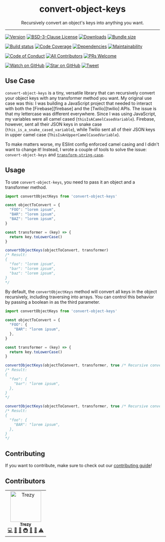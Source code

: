 <div align="center">
  <h1>convert-object-keys</h1>

  <p>Recursively convert an object's keys into anything you want.</p>

  <hr />
</div>

[![Version][version-badge]][package]
[![BSD-3-Clause License][license-badge]][license]
[![Downloads][downloads-badge]][npmtrends]
[![Bundle size][bundlephobia-badge]][bundlephobia]

[![Build status][circleci-badge]][circleci]
[![Code Coverage][coveralls-badge]][coveralls]
[![Dependencies][daviddm-badge]][daviddm]
[![Maintainability][codeclimate-badge]][codeclimate]

[![Code of Conduct][code-of-conduct-badge]][code-of-conduct]
[![All Contributors](https://img.shields.io/badge/all_contributors-1-orange.svg?style=flat-square)](#contributors)
[![PRs Welcome][prs-badge]][prs]

[![Watch on GitHub][github-watch-badge]][github-watch]
[![Star on GitHub][github-star-badge]][github-star]
[![Tweet][twitter-badge]][twitter]

## Use Case

`convert-object-keys` is a tiny, versatile library that can recursively convert your object keys with any transformer method you want. My original use case was this: I was building a JavaScript project that needed to interact with both the [Firebase][firebase] and the [Twilio][twilio] APIs. The issue is that my lettercase was different everywhere. Since I was using JavaScript, my variables were all camel cased (`thisIsACamelCasedVariable`). Firebase, however, sent all their JSON keys in snake case (`this_is_a_snake_cased_variable`), while Twilio sent all of their JSON keys in upper camel case (`ThisIsAnUpperCamelCasedVariable`).

To make matters worse, my ESlint config enforced camel casing and I didn't want to change it! Instead, I wrote a couple of tools to solve the issue: `convert-object-keys` and [`transform-string-case`][transform-string-case].

## Usage

To use `convert-object-keys`, you need to pass it an object and a transformer method.

```js
import convertObjectKeys from 'convert-object-keys'

const objectToConvert = {
  "FOO": "lorem ipsum",
  "BAR": "lorem ipsum",
  "BAZ": "lorem ipsum",
}

const transformer = (key) => {
  return key.toLowerCase()
}

convertObjectKeys(objectToConvert, transformer)
/* Result:
{
  "foo": "lorem ipsum",
  "bar": "lorem ipsum",
  "baz": "lorem ipsum",
}
*/
```

By default, the `convertObjectKeys` method will convert all keys in the object recursively, including traversing into arrays. You can control this behavior by passing a boolean in as the third parameter.

```js
import convertObjectKeys from 'convert-object-keys'

const objectToConvert = {
  "FOO": {
    "BAR": "lorem ipsum",
  },
}

const transformer = (key) => {
  return key.toLowerCase()
}

convertObjectKeys(objectToConvert, transformer, true /* Recursive conversion enabled */)
/* Result:
{
  "foo": {
    "bar": "lorem ipsum",
  },
}
*/

convertObjectKeys(objectToConvert, transformer, true /* Recursive conversion disabled */)
/* Result:
{
  "foo": {
    "BAR": "lorem ipsum",
  },
}
*/
```

## Contributing

If you want to contribute, make sure to check out our [contributing guide][contributing]!

## Contributors

<!-- ALL-CONTRIBUTORS-LIST:START - Do not remove or modify this section -->
<!-- prettier-ignore-start -->
<!-- markdownlint-disable -->
<table>
  <tr>
    <td align="center"><a href="http://trezy.com"><img src="https://avatars2.githubusercontent.com/u/442980?v=4" width="100px;" alt="Trezy"/><br /><sub><b>Trezy</b></sub></a><br /><a href="https://github.com/trezy-studios/convert-object-keys/commits?author=trezy" title="Code">💻</a> <a href="https://github.com/trezy-studios/convert-object-keys/commits?author=trezy" title="Documentation">📖</a> <a href="#ideas-trezy" title="Ideas, Planning, & Feedback">🤔</a> <a href="#infra-trezy" title="Infrastructure (Hosting, Build-Tools, etc)">🚇</a> <a href="#maintenance-trezy" title="Maintenance">🚧</a> <a href="#tool-trezy" title="Tools">🔧</a> <a href="https://github.com/trezy-studios/convert-object-keys/commits?author=trezy" title="Tests">⚠️</a></td>
  </tr>
</table>

<!-- markdownlint-enable -->
<!-- prettier-ignore-end -->
<!-- ALL-CONTRIBUTORS-LIST:END -->

[bundlephobia]: https://bundlephobia.com/result?p=convert-object-keys
[bundlephobia-badge]: https://img.shields.io/bundlephobia/minzip/convert-object-keys.svg?style=flat-square
[circleci]: https://circleci.com/gh/trezy-studios/workflows/convert-object-keys
[circleci-badge]: https://img.shields.io/circleci/build/gh/trezy-studios/convert-object-keys/master.svg?style=flat-square
[code-of-conduct]: CODE_OF_CONDUCT.md
[code-of-conduct-badge]: https://img.shields.io/badge/code%20of-conduct-ff69b4.svg?style=flat-square
[codeclimate]: https://codeclimate.com/github/trezy-studios/convert-object-keys
[codeclimate-badge]: https://img.shields.io/codeclimate/maintainability/trezy-studios/convert-object-keys.svg?style=flat-square
[contributing]: CONTRIBUTING.md
[coveralls]: https://coveralls.io/github/trezy-studios/convert-object-keys
[coveralls-badge]: https://img.shields.io/coveralls/trezy-studios/convert-object-keys.svg?style=flat-square
[daviddm]: https://david-dm.org/trezy-studios/convert-object-keys
[daviddm-badge]: https://img.shields.io/david/dev/trezy-studios/convert-object-keys.svg?style=flat-square
[downloads-badge]: https://img.shields.io/npm/dm/convert-object-keys.svg?style=flat-square
[github-watch]: https://github.com/trezy-studios/convert-object-keys/watchers
[github-watch-badge]: https://img.shields.io/github/watchers/trezy-studios/convert-object-keys.svg?style=social
[github-star]: https://github.com/trezy-studios/convert-object-keys/stargazers
[github-star-badge]: https://img.shields.io/github/stars/trezy-studios/convert-object-keys.svg?style=social
[license]: LICENSE
[license-badge]: https://img.shields.io/npm/l/convert-object-keys.svg?style=flat-square
[npmtrends]: https://www.npmtrends.com/convert-object-keys
[package]: https://npmjs.com/package/convert-object-keys
[prs]: CONTRIBUTING.md
[prs-badge]: https://img.shields.io/badge/PRs-welcome-brightgreen.svg?style=flat-square
[transform-string-case]: https://github.com/trezy-studios/transform-string-case
[twitter]: https://twitter.com/intent/tweet?text=Check%20out%20convert-object-keys%20by%20%40TrezyCodes%20https%3A%2F%2Fgithub.com%2Ftrezy-studios%2Fconvert-object-keys%20%F0%9F%91%8D
[twitter-badge]: https://img.shields.io/twitter/url/https/github.com/trezy-studios/convert-object-keys.svg?style=social
[version-badge]: https://img.shields.io/npm/v/convert-object-keys.svg?style=flat-square

